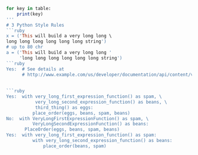 
```ruby
for key in table:
    print(key)
'''
# 3 Python Style Rules
```ruby
x = ('This will build a very long long \
long long long long long long string')
# up to 80 chr
a = ('This will build a very long long '
     'long long long long long long string')
```ruby
Yes:  # See details at
      # http://www.example.com/us/developer/documentation/api/content/v2.0/csv_file_name_extension_full_specification.html
      
      
```ruby
Yes:  with very_long_first_expression_function() as spam, \
           very_long_second_expression_function() as beans, \
           third_thing() as eggs:
          place_order(eggs, beans, spam, beans)
No:  with VeryLongFirstExpressionFunction() as spam, \
          VeryLongSecondExpressionFunction() as beans:
       PlaceOrder(eggs, beans, spam, beans)
Yes:  with very_long_first_expression_function() as spam:
          with very_long_second_expression_function() as beans:
              place_order(beans, spam)
```
